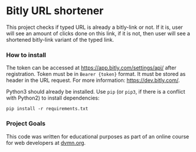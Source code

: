 # Bitly URL shortener

This project checks if typed URL is already a bitly-link or not. If it is, user will see an
amount of clicks done on this link, if it is not, then user will see a shortened bitly-link variant of the typed link.

### How to install

The token can be accessed at https://app.bitly.com/settings/api/ after registration.
Token must be in `Bearer {token}` format. It must be stored as header in the URL request. For more information: https://dev.bitly.com/.

Python3 should already be installed. 
Use `pip` (or `pip3`, if there is a conflict with Python2) to install dependencies:
```
pip install -r requirements.txt
```

### Project Goals

This code was written for educational purposes as part of an online course for web developers at [dvmn.org](https://dvmn.org/).